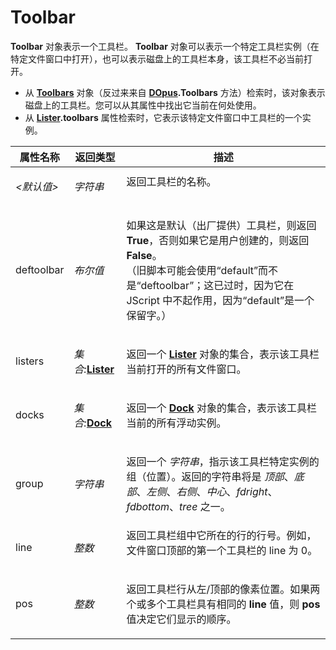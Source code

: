 # Toolbar

**Toolbar** 对象表示一个工具栏。 **Toolbar** 对象可以表示一个特定工具栏实例（在特定文件窗口中打开），也可以表示磁盘上的工具栏本身，该工具栏不必当前打开。

- 从 **[Toolbars](toolbars.zh.md)** 对象（反过来来自 **[DOpus](dopus.zh.md).Toolbars** 方法）检索时，该对象表示磁盘上的工具栏。您可以从其属性中找出它当前在何处使用。
- 从 **[Lister](lister.zh.md).toolbars** 属性检索时，它表示该特定文件窗口中工具栏的一个实例。

<table>
<thead><tr><th>
属性名称</th><th>
返回类型</th><th>
描述
</th></tr></thead><tbody><tr><td>

*\<默认值\>*</td><td>

*字符串*</td><td>
返回工具栏的名称。
</td></tr><tr><td>
deftoolbar</td><td>

*布尔值*</td><td>

如果这是默认（出厂提供）工具栏，则返回 **True**，否则如果它是用户创建的，则返回 **False**。  
（旧脚本可能会使用“default”而不是“deftoolbar”；这已过时，因为它在 JScript 中不起作用，因为“default”是一个保留字。）
</td></tr><tr><td>
listers</td><td>

*集合:***[Lister](lister.zh.md)**</td><td>

返回一个 **[Lister](lister.zh.md)** 对象的集合，表示该工具栏当前打开的所有文件窗口。
</td></tr><tr><td>
docks</td><td>

*集合:***[Dock](dock.zh.md)**</td><td>

返回一个 **[Dock](dock.zh.md)** 对象的集合，表示该工具栏当前的所有浮动实例。
</td></tr><tr><td>
group</td><td>

*字符串*</td><td>

返回一个 *字符串*，指示该工具栏特定实例的组（位置）。返回的字符串将是 *顶部*、*底部*、*左侧*、*右侧*、*中心*、*fdright*、*fdbottom*、*tree* 之一。
</td></tr><tr><td>
line</td><td>

*整数*</td><td>
返回工具栏组中它所在的行的行号。例如，文件窗口顶部的第一个工具栏的 line 为 0。
</td></tr><tr><td>
pos</td><td>

*整数*</td><td>

返回工具栏行从左/顶部的像素位置。如果两个或多个工具栏具有相同的 **line** 值，则 **pos** 值决定它们显示的顺序。
</td></tr></tbody>
</table>